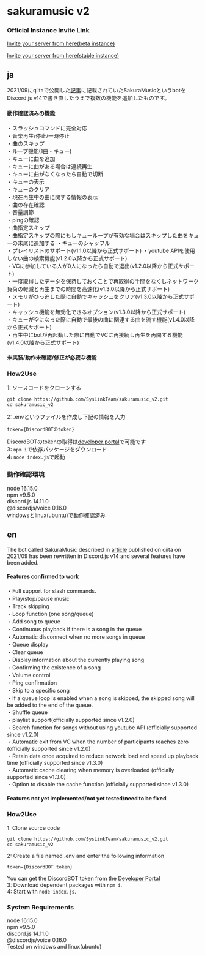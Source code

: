 # sakuramusic v2

### Official Instance Invite Link
[Invite your server from here(beta instance)](https://discord.com/api/oauth2/authorize?client_id=887156889455038494&permissions=0&scope=bot%20applications.commands)  

[Invite your server from here(stable instance)](https://discord.com/api/oauth2/authorize?client_id=1133641045813502047&permissions=0&scope=bot%20applications.commands)  

## ja
2021/09にqiitaで公開した[記事](https://qiita.com/_yussy_/items/d2d809a2da82c5389966)に記載されていたSakuraMusicというbotをDiscord.js v14で書き直したうえで複数の機能を追加したものです。

#### 動作確認済みの機能
・スラッシュコマンドに完全対応  
・音楽再生/停止/一時停止  
・曲のスキップ  
・ループ機能(1曲・キュー)  
・キューに曲を追加  
・キューに曲がある場合は連続再生  
・キューに曲がなくなったら自動で切断  
・キューの表示  
・キューのクリア  
・現在再生中の曲に関する情報の表示  
・曲の存在確認  
・音量調節  
・pingの確認  
・曲指定スキップ  
・曲指定スキップの際にもしキューループが有効な場合はスキップした曲をキューの末尾に追加する
・キューのシャッフル  
・プレイリストのサポート(v1.1.0以降から正式サポート)
・youtube APIを使用しない曲の検索機能(v1.2.0以降から正式サポート)  
・VCに参加している人が0人になったら自動で退出(v1.2.0以降から正式サポート)  
・一度取得したデータを保持しておくことで再取得の手間をなくしネットワーク負荷の軽減と再生までの時間を高速化(v1.3.0以降から正式サポート)  
・メモリがひっ迫した際に自動でキャッシュをクリア(v1.3.0以降から正式サポート)   
・キャッシュ機能を無効化できるオプション(v1.3.0以降から正式サポート)  
・キューが空になった際に自動で最後の曲に関連する曲を流す機能(v1.4.0以降から正式サポート)  
・再生中にbotが再起動した際に自動でVCに再接続し再生を再開する機能(v1.4.0以降から正式サポート)  

#### 未実装/動作未確認/修正が必要な機能


### How2Use
1: ソースコードをクローンする
```
git clone https://github.com/SysLinkTeam/sakuramusic_v2.git
cd sakuramusic_v2
```
2: .envというファイルを作成し下記の情報を入力  
```
token={DiscordBOTのtoken}
```
DiscordBOTのtokenの取得は[developer portal](https://discord.dev)で可能です  
3: ```npm i```で依存パッケージをダウンロード  
4: ```node index.js```で起動  

### 動作確認環境
node 16.15.0  
npm v9.5.0  
discord.js 14.11.0  
@discordjs/voice 0.16.0  
windowsとlinux(ubuntu)で動作確認済み  

## en
The bot called SakuraMusic described in [article](https://qiita.com/_yussy_/items/d2d809a2da82c5389966) published on qiita on 2021/09 has been rewritten in Discord.js v14 and several features have been added.

#### Features confirmed to work
・Full support for slash commands.  
・Play/stop/pause music  
・Track skipping  
・Loop function (one song/queue)  
・Add song to queue  
・Continuous playback if there is a song in the queue  
・Automatic disconnect when no more songs in queue  
・Queue display  
・Clear queue  
・Display information about the currently playing song  
・Confirming the existence of a song  
・Volume control  
・Ping confirmation  
・Skip to a specific song  
・If a queue loop is enabled when a song is skipped, the skipped song will be added to the end of the queue.  
・Shuffle queue  
・playlist support(officially supported since v1.2.0)  
・Search function for songs without using youtube API (officially supported since v1.2.0)  
・Automatic exit from VC when the number of participants reaches zero (officially supported since v1.2.0)  
・Retain data once acquired to reduce network load and speed up playback time (officially supported since v1.3.0)  
・Automatic cache clearing when memory is overloaded (officially supported since v1.3.0)  
・Option to disable the cache function (officially supported since v1.3.0)  

#### Features not yet implemented/not yet tested/need to be fixed

### How2Use
1: Clone source code  

```
git clone https://github.com/SysLinkTeam/sakuramusic_v2.git
cd sakuramusic_v2
````
2: Create a file named .env and enter the following information  
```
token={DiscordBOT token}
```
You can get the DiscordBOT token from the [Developer Portal](https://discord.dev)  
3: Download dependent packages with ```npm i```.  
4: Start with ```node index.js```.  

### System Requirements
node 16.15.0   
npm v9.5.0   
discord.js 14.11.0  
@discordjs/voice 0.16.0    
Tested on windows and linux(ubuntu)  
